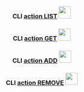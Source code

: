 <h3 align="center">CLI <a href="https://ibb.co/CHkM5rv" target="_blank">action LIST</a> 
<img src="https://github.com/blackcater/blackcater/raw/main/images/Hi.gif" height="32"/></h3>
<h3 align="center">CLI <a href="https://ibb.co/FhCmdPh" target="_blank">action GET</a> 
<img src="https://github.com/blackcater/blackcater/raw/main/images/Hi.gif" height="32"/></h3>
<h3 align="center">CLI <a href="https://ibb.co/L6ykhgL" target="_blank">action ADD</a> 
<img src="https://github.com/blackcater/blackcater/raw/main/images/Hi.gif" height="32"/></h3>
<h3 align="center">CLI <a href="https://ibb.co/ZLsnf5r" target="_blank">action REMOVE</a> 
<img src="https://github.com/blackcater/blackcater/raw/main/images/Hi.gif" height="32"/></h3>
